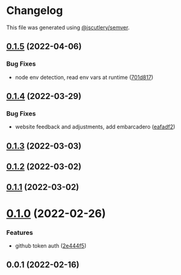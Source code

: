 # Changelog

This file was generated using [@jscutlery/semver](https://github.com/jscutlery/semver).

## [0.1.5](https://github.com/SiaFoundation/web/compare/env-0.1.4...env-0.1.5) (2022-04-06)


### Bug Fixes

* node env detection, read env vars at runtime ([701d817](https://github.com/SiaFoundation/web/commit/701d8171763da30d5d8aac2df5b94c32a22bfd6e))



## [0.1.4](https://github.com/SiaFoundation/web/compare/env-0.1.3...env-0.1.4) (2022-03-29)


### Bug Fixes

* website feedback and adjustments, add embarcadero ([eafadf2](https://github.com/SiaFoundation/web/commit/eafadf2c6a8c161c853938f9dd42747dc9f1f8c8))



## [0.1.3](https://github.com/SiaFoundation/web/compare/env-0.1.2...env-0.1.3) (2022-03-03)



## [0.1.2](https://github.com/SiaFoundation/web/compare/env-0.1.1...env-0.1.2) (2022-03-02)



## [0.1.1](https://github.com/SiaFoundation/web/compare/env-0.1.0...env-0.1.1) (2022-03-02)



# [0.1.0](https://github.com/SiaFoundation/web/compare/env-0.0.1...env-0.1.0) (2022-02-26)


### Features

* github token auth ([2e444f5](https://github.com/SiaFoundation/web/commit/2e444f58c5d65afb5414bb8c188a262fae04f7b8))



## 0.0.1 (2022-02-16)
